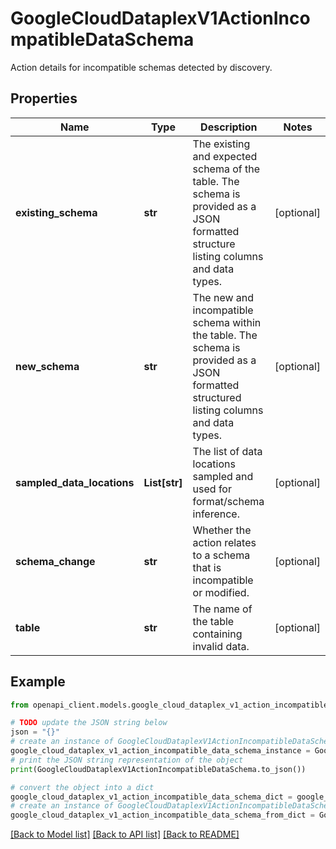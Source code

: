 # GoogleCloudDataplexV1ActionIncompatibleDataSchema

Action details for incompatible schemas detected by discovery.

## Properties

Name | Type | Description | Notes
------------ | ------------- | ------------- | -------------
**existing_schema** | **str** | The existing and expected schema of the table. The schema is provided as a JSON formatted structure listing columns and data types. | [optional] 
**new_schema** | **str** | The new and incompatible schema within the table. The schema is provided as a JSON formatted structured listing columns and data types. | [optional] 
**sampled_data_locations** | **List[str]** | The list of data locations sampled and used for format/schema inference. | [optional] 
**schema_change** | **str** | Whether the action relates to a schema that is incompatible or modified. | [optional] 
**table** | **str** | The name of the table containing invalid data. | [optional] 

## Example

```python
from openapi_client.models.google_cloud_dataplex_v1_action_incompatible_data_schema import GoogleCloudDataplexV1ActionIncompatibleDataSchema

# TODO update the JSON string below
json = "{}"
# create an instance of GoogleCloudDataplexV1ActionIncompatibleDataSchema from a JSON string
google_cloud_dataplex_v1_action_incompatible_data_schema_instance = GoogleCloudDataplexV1ActionIncompatibleDataSchema.from_json(json)
# print the JSON string representation of the object
print(GoogleCloudDataplexV1ActionIncompatibleDataSchema.to_json())

# convert the object into a dict
google_cloud_dataplex_v1_action_incompatible_data_schema_dict = google_cloud_dataplex_v1_action_incompatible_data_schema_instance.to_dict()
# create an instance of GoogleCloudDataplexV1ActionIncompatibleDataSchema from a dict
google_cloud_dataplex_v1_action_incompatible_data_schema_from_dict = GoogleCloudDataplexV1ActionIncompatibleDataSchema.from_dict(google_cloud_dataplex_v1_action_incompatible_data_schema_dict)
```
[[Back to Model list]](../README.md#documentation-for-models) [[Back to API list]](../README.md#documentation-for-api-endpoints) [[Back to README]](../README.md)


